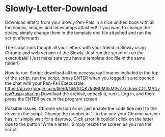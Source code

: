 # Slowly-Letter-Download
Download letters from your Slowly Pen-Pals in a nice unified book with all the names, images and timestamps attached!
If you want to change the styles, simply change them in the template doc file attached and run the script afterwards.

The script runs though all your letters with your friend in Slowly using Chrome and web version of the Slowly. 
Just run the script or run the exectubale! (Just make sure you have a template doc file in the same folder!)

How to run:
Script: download all the necessaray libraries included in the top of the script, run the script, press ENTER when you logged in and opened the chat with your Pen-Pal!
Executable: https://drive.google.com/file/d/14ikfOQK7k3M0M35MtlvZZnduwcCGTMAf/view?usp=sharing
Download the archive, unpack it, run it. Log in, and then press the ENTER twice in the program screen.

Possible issues:
Chrome version error: just enable the code line next to the driver in the script. Change the number in ' ' to the one your Chrome version has, or simply wait for a day/two.
Click error: it couldn't click on the letter due to the button 'Write a letter'. Simply resize the screen as you run the script.
